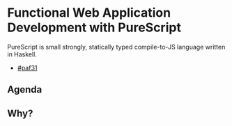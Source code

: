 # Functional Web Application Development with PureScript

PureScript is small strongly, statically typed compile-to-JS language written in Haskell.

- [#paf31](http://twitter.com/paf31)

## Agenda

## Why?


